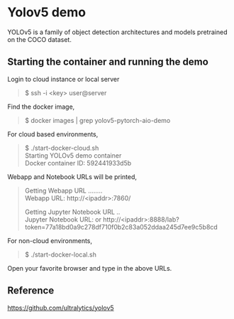 # Yolov5 demo

YOLOv5 is a family of object detection architectures and models
pretrained on the COCO dataset.

## Starting the container and running the demo

Login to cloud instance or local server
> $ ssh -i \<key\> user@server

Find the docker image,
> $ docker images | grep yolov5-pytorch-aio-demo

For cloud based environments,
> $ ./start-docker-cloud.sh  
Starting YOLOv5 demo container  
Docker container ID: 592441933d5b  

Webapp and Notebook URLs will be printed,
> Getting Webapp URL ........  
Webapp URL: http://\<ipaddr\>:7860/  
>
> Getting Jupyter Notebook URL ..  
Jupyter Notebook URL: or http://\<ipaddr\>:8888/lab?token=77a18bd0a9c278df710f0b2c83a052ddaa245d7ee9c5b8cd  

For non-cloud environments,  
> $ ./start-docker-local.sh

Open your favorite browser and type in the above URLs.

## Reference
https://github.com/ultralytics/yolov5
